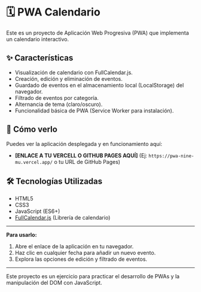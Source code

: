 # 🗓️ PWA Calendario

Este es un proyecto de Aplicación Web Progresiva (PWA) que implementa un calendario interactivo.

## ✨ Características

* Visualización de calendario con FullCalendar.js.
* Creación, edición y eliminación de eventos.
* Guardado de eventos en el almacenamiento local (LocalStorage) del navegador.
* Filtrado de eventos por categoría.
* Alternancia de tema (claro/oscuro).
* Funcionalidad básica de PWA (Service Worker para instalación).

## 🚀 Cómo verlo

Puedes ver la aplicación desplegada y en funcionamiento aquí:

* **[ENLACE A TU VERCELL O GITHUB PAGES AQUÍ]** (Ej: `https://pwa-nine-mu.vercel.app/` o tu URL de GitHub Pages)

## 🛠️ Tecnologías Utilizadas

* HTML5
* CSS3
* JavaScript (ES6+)
* [FullCalendar.js](https://fullcalendar.io/) (Librería de calendario)

---

**Para usarlo:**

1.  Abre el enlace de la aplicación en tu navegador.
2.  Haz clic en cualquier fecha para añadir un nuevo evento.
3.  Explora las opciones de edición y filtrado de eventos.

---

Este proyecto es un ejercicio para practicar el desarrollo de PWAs y la manipulación del DOM con JavaScript.
